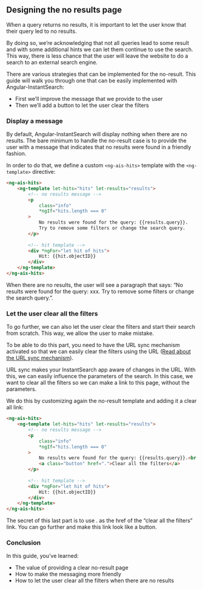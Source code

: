 ## Designing the no results page

When a query returns no results, it is important to let the user know that their query led to no results.

By doing so, we’re acknowledging that not all queries lead to some result and with some additional hints we can let them continue to use the search. This way, there is less chance that the user will leave the website to do a search to an external search engine.

There are various strategies that can be implemented for the no-result. This guide will walk you through one that can be easily implemented with Angular-InstantSearch:

* First we’ll improve the message that we provide to the user
* Then we’ll add a button to let the user clear the filters

### Display a message

By default, Angular-InstantSearch will display nothing when there are no results. The bare minimum to handle the no-result case is to provide the user with a message that indicates that no results were found in a friendly fashion.

In order to do that, we define a custom `<ng-ais-hits>` template with the `<ng-template>` directive:

```html
<ng-ais-hits>
    <ng-template let-hits="hits" let-results="results">
        <!-- no results message -->
        <p 
            class="info"
            *ngIf="hits.length === 0"
        >
            No results were found for the query: {{results.query}}. 
            Try to remove some filters or change the search query.
        </p>
        
        <!-- hit template -->
        <div *ngFor="let hit of hits">
            Hit: {{hit.objectID}}
        </div>
    </ng-template>
</ng-ais-hits>
```

When there are no results, the user will see a paragraph that says: “No results were found for the query: xxx. Try to remove some filters or change the search query.”.

### Let the user clear all the filters

To go further, we can also let the user clear the filters and start their search from scratch. This way, we allow the user to make mistake.

To be able to do this part, you need to have the URL sync mechanism activated so that we can easily clear the filters using the URL ([Read about the URL sync mechanism](/routing-and-urls.md)).

URL sync makes your InstantSearch app aware of changes in the URL. With this, we can easily influence the parameters of the search. In this case, we want to clear all the filters so we can make a link to this page, without the parameters.

We do this by customizing again the no-result template and adding it a clear all link:

```html
<ng-ais-hits>
    <ng-template let-hits="hits" let-results="results">
        <!-- no results message -->
        <p 
            class="info"
            *ngIf="hits.length === 0"
        >
            No results were found for the query: {{results.query}}.<br />
            <a class="button" href=".">Clear all the filters</a>
        </p>
        
        <!-- hit template -->
        <div *ngFor="let hit of hits">
            Hit: {{hit.objectID}}
        </div>
    </ng-template>
</ng-ais-hits>
```

The secret of this last part is to use . as the href of the “clear all the filters” link. You can go further and make this link look like a button.

### Conclusion 

In this guide, you’ve learned:

* The value of providing a clear no-result page
* How to make the messaging more friendly
* How to let the user clear all the filters when there are no results